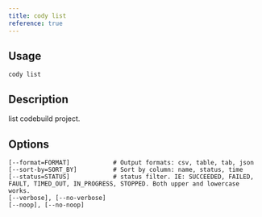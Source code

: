 ```yaml
---
title: cody list
reference: true
---
```


## Usage

    cody list

## Description

list codebuild project.


## Options

```
[--format=FORMAT]            # Output formats: csv, table, tab, json
[--sort-by=SORT_BY]          # Sort by column: name, status, time
[--status=STATUS]            # status filter. IE: SUCCEEDED, FAILED, FAULT, TIMED_OUT, IN_PROGRESS, STOPPED. Both upper and lowercase works.
[--verbose], [--no-verbose]  
[--noop], [--no-noop]        
```


